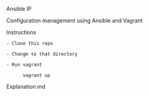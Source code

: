 Ansible IP

Configuration management using Ansible and Vagrant

Instructions

    - Clone this repo

    - Change to that directory

    - Run vagrant

          vagrant up

Explanation.md 
